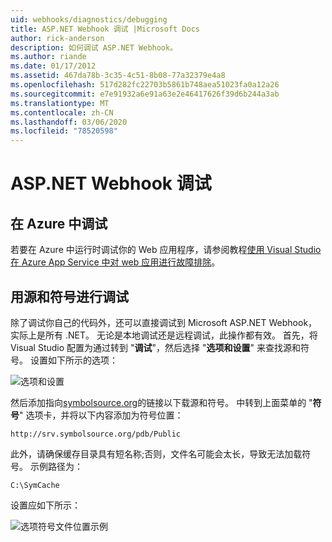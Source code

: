 ```yaml
---
uid: webhooks/diagnostics/debugging
title: ASP.NET Webhook 调试 |Microsoft Docs
author: rick-anderson
description: 如何调试 ASP.NET Webhook。
ms.author: riande
ms.date: 01/17/2012
ms.assetid: 467da78b-3c35-4c51-8b08-77a32379e4a8
ms.openlocfilehash: 517d282fc22703b5861b748aea51023fa0a12a26
ms.sourcegitcommit: e7e91932a6e91a63e2e46417626f39d6b244a3ab
ms.translationtype: MT
ms.contentlocale: zh-CN
ms.lasthandoff: 03/06/2020
ms.locfileid: "78520598"
---
```

# <a name="aspnet-webhooks-debugging"></a>ASP.NET Webhook 调试  

## <a name="debugging-in-azure"></a>在 Azure 中调试

若要在 Azure 中运行时调试你的 Web 应用程序，请参阅教程[使用 Visual Studio 在 Azure App Service 中对 web 应用进行故障排除](https://azure.microsoft.com/documentation/articles/web-sites-dotnet-troubleshoot-visual-studio/#webserverlogs)。

## <a name="debugging-with-source-and-symbols"></a>用源和符号进行调试

除了调试你自己的代码外，还可以直接调试到 Microsoft ASP.NET Webhook，实际上是所有 .NET。 无论是本地调试还是远程调试，此操作都有效。 首先，将 Visual Studio 配置为通过转到 "**调试**"，然后选择 "**选项和设置**" 来查找源和符号。 设置如下所示的选项：

![选项和设置](_static/SourceSymbols.png)

然后添加指向[symbolsource.org](http://symbolsource.org)的链接以下载源和符号。 中转到上面菜单的 "**符号**" 选项卡，并将以下内容添加为符号位置：

```
http://srv.symbolsource.org/pdb/Public
```

此外，请确保缓存目录具有短名称;否则，文件名可能会太长，导致无法加载符号。 示例路径为：

```
C:\SymCache
```

设置应如下所示：

![选项符号文件位置示例](_static/SymSource.png)
